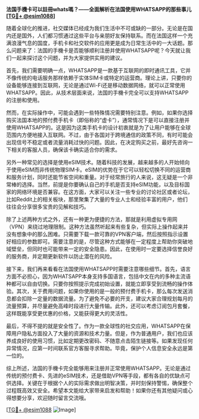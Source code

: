 **法国手機卡可以註冊whats嗎？——全面解析在法国使用WHATSAPP的那些事儿[[TG💪+ @esim1088](https://t.me/s/esim1088)]**

随着全球化的推进，社交媒体已经成为我们生活中不可或缺的一部分。无论是在国内还是国外，人们都习惯通过这些平台与亲朋好友保持联系。而在法国这样一个充满浪漫气息的国度，手机卡和社交软件的应用更是成为日常生活中的一大话题。那么问题来了：法国的手機卡是否能够顺利注册并使用WHATSAPP呢？今天就让我们一起来探讨这个问题，并为大家提供实用的建议。

首先，我们需要明确一点，WHATSAPP是一款基于互联网的即时通讯工具，它并不像传统的电话服务那样依赖于实体SIM卡或特定的运营商。理论上讲，只要你的设备能够连接到互联网，无论是通过Wi-Fi还是移动数据网络，就可以正常使用WHATSAPP。因此，从技术层面来说，法国的手機卡完全可以支持WHATSAPP的注册和使用。

然而，在实际操作中，可能会遇到一些特殊情况需要特别注意。例如，如果你选择购买法国本地的预付费手机卡（即俗称的“虚卡”），通常情况下是可以直接注册并使用WHATSAPP的。这是因为这类手机卡的设计初衷就是为了让用户能够在全球范围内方便地接入互联网。不过，由于各国对于跨境通信的政策不同，有时可能会出现信号不稳定或者流量消耗过快的问题。因此，在决定购买之前，最好先咨询一下相关的客服人员，确保该卡确实适合你的需求。

另外一种常见的选择是使用eSIM技术。随着科技的发展，越来越多的人开始倾向于使用eSIM而非传统物理SIM卡。eSIM的优势在于它可以轻松切换不同的运营商和服务计划，同时还能节省空间和重量。对于经常旅行的人来说，这无疑是一个非常棒的选择。当然，前提是你要确认自己的手机是否支持eSIM功能，以及目标国家的网络环境是否兼容。在这方面，大家可以关注一些专业的讨论社区或者论坛，比如Reddit上的相关板块，那里聚集了大量的专业人士和经验丰富的用户，他们往往会分享很多宝贵的见解和技巧。

除了上述两种方式之外，还有一种更为便捷的方法，那就是利用虚拟专用网（VPN）来绕过地理限制。这种方法虽然听起来有些复杂，但实际上操作起来并没有想象中的那么困难。只需要下载一款可靠的VPN客户端，然后按照指示设置好相应的参数即可。需要注意的是，尽管这种方式能够在一定程度上帮助你突破地域壁垒，但同时也可能带来一定的安全隐患。因此，在使用时一定要选择信誉良好的服务商，并定期更新软件以防止潜在的风险。

接下来，我们再来看看在法国使用WHATSAPP时需要注意哪些细节。首先，语言方面不必担心，因为WHATSAPP本身支持多国语言，包括中文在内的多种主流语种都可以自由切换。只要你按照提示完成初始设置，就能立即享受到流畅的操作体验。其次，关于费用问题，如果你使用的是一般的预付费手机卡，那么每次发送消息都会扣除一定量的数据流量。为了避免不必要的开支，建议大家合理规划每月的流量预算，并尽量避免高峰时段进行大量传输。此外，还可以考虑订阅包月套餐，这样既能享受更优惠的价格，又能获得更大的灵活性。

最后，不得不提的就是安全性了。作为一款全球性的社交应用，WHATSAPP在保障用户隐私方面投入了大量的资源和技术力量。但是，作为普通用户，我们也应该养成良好的使用习惯，比如定期更改密码、不随意点击陌生链接等。如果发现任何异常情况，应第一时间联系官方客服寻求帮助。毕竟，保护个人信息安全永远是第一位的。

综上所述，法国的手機卡完全能够用来注册并正常使用WHATSAPP。无论是通过传统的预付费卡、先进的eSIM技术，还是借助VPN等手段，都有各自的优缺点可供选择。关键在于根据个人的实际需求做出明智决策，并时刻保持警惕，确保整个过程既高效又安全。希望本文能给大家带来启发和帮助！如果你还有其他疑问或心得想要分享，欢迎随时留言交流哦。

[[TG💪+ @esim1088](https://t.me/s/esim1088) ![Image](https://i.postimg.cc/4NQfJmqS/Snipaste-2025-05-13-00-14-12.png)]